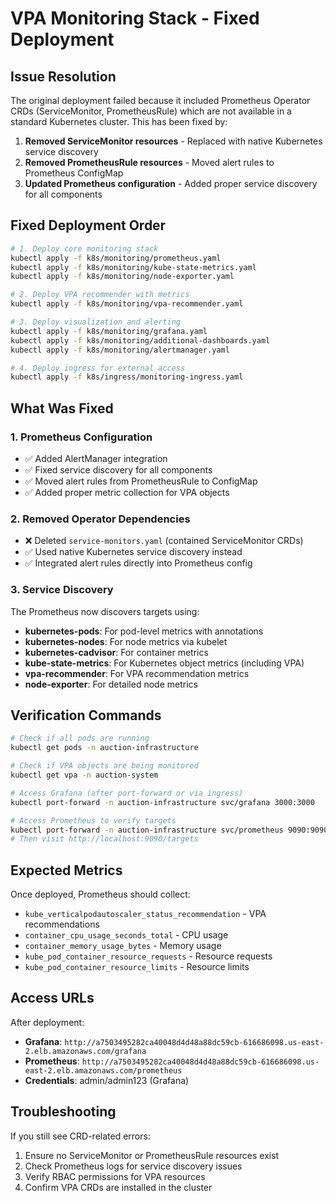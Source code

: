 # VPA Monitoring Stack - Fixed Deployment

## Issue Resolution
The original deployment failed because it included Prometheus Operator CRDs (ServiceMonitor, PrometheusRule) which are not available in a standard Kubernetes cluster. This has been fixed by:

1. **Removed ServiceMonitor resources** - Replaced with native Kubernetes service discovery
2. **Removed PrometheusRule resources** - Moved alert rules to Prometheus ConfigMap
3. **Updated Prometheus configuration** - Added proper service discovery for all components

## Fixed Deployment Order

```bash
# 1. Deploy core monitoring stack
kubectl apply -f k8s/monitoring/prometheus.yaml
kubectl apply -f k8s/monitoring/kube-state-metrics.yaml
kubectl apply -f k8s/monitoring/node-exporter.yaml

# 2. Deploy VPA recommender with metrics
kubectl apply -f k8s/monitoring/vpa-recommender.yaml

# 3. Deploy visualization and alerting
kubectl apply -f k8s/monitoring/grafana.yaml
kubectl apply -f k8s/monitoring/additional-dashboards.yaml
kubectl apply -f k8s/monitoring/alertmanager.yaml

# 4. Deploy ingress for external access
kubectl apply -f k8s/ingress/monitoring-ingress.yaml
```

## What Was Fixed

### 1. Prometheus Configuration
- ✅ Added AlertManager integration
- ✅ Fixed service discovery for all components
- ✅ Moved alert rules from PrometheusRule to ConfigMap
- ✅ Added proper metric collection for VPA objects

### 2. Removed Operator Dependencies
- ❌ Deleted `service-monitors.yaml` (contained ServiceMonitor CRDs)
- ✅ Used native Kubernetes service discovery instead
- ✅ Integrated alert rules directly into Prometheus config

### 3. Service Discovery
The Prometheus now discovers targets using:
- **kubernetes-pods**: For pod-level metrics with annotations
- **kubernetes-nodes**: For node metrics via kubelet
- **kubernetes-cadvisor**: For container metrics
- **kube-state-metrics**: For Kubernetes object metrics (including VPA)
- **vpa-recommender**: For VPA recommendation metrics
- **node-exporter**: For detailed node metrics

## Verification Commands

```bash
# Check if all pods are running
kubectl get pods -n auction-infrastructure

# Check if VPA objects are being monitored
kubectl get vpa -n auction-system

# Access Grafana (after port-forward or via ingress)
kubectl port-forward -n auction-infrastructure svc/grafana 3000:3000

# Access Prometheus to verify targets
kubectl port-forward -n auction-infrastructure svc/prometheus 9090:9090
# Then visit http://localhost:9090/targets
```

## Expected Metrics

Once deployed, Prometheus should collect:
- `kube_verticalpodautoscaler_status_recommendation` - VPA recommendations
- `container_cpu_usage_seconds_total` - CPU usage
- `container_memory_usage_bytes` - Memory usage
- `kube_pod_container_resource_requests` - Resource requests
- `kube_pod_container_resource_limits` - Resource limits

## Access URLs

After deployment:
- **Grafana**: `http://a7503495282ca40048d4d48a88dc59cb-616686098.us-east-2.elb.amazonaws.com/grafana`
- **Prometheus**: `http://a7503495282ca40048d4d48a88dc59cb-616686098.us-east-2.elb.amazonaws.com/prometheus`
- **Credentials**: admin/admin123 (Grafana)

## Troubleshooting

If you still see CRD-related errors:
1. Ensure no ServiceMonitor or PrometheusRule resources exist
2. Check Prometheus logs for service discovery issues
3. Verify RBAC permissions for VPA resources
4. Confirm VPA CRDs are installed in the cluster
